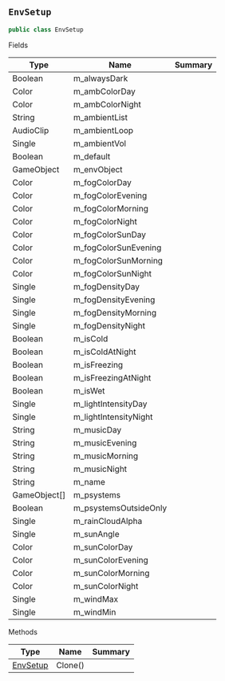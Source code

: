 ## `EnvSetup`

```csharp
public class EnvSetup

```

Fields

| Type | Name | Summary | 
| --- | --- | --- | 
| Boolean | m_alwaysDark |  | 
| Color | m_ambColorDay |  | 
| Color | m_ambColorNight |  | 
| String | m_ambientList |  | 
| AudioClip | m_ambientLoop |  | 
| Single | m_ambientVol |  | 
| Boolean | m_default |  | 
| GameObject | m_envObject |  | 
| Color | m_fogColorDay |  | 
| Color | m_fogColorEvening |  | 
| Color | m_fogColorMorning |  | 
| Color | m_fogColorNight |  | 
| Color | m_fogColorSunDay |  | 
| Color | m_fogColorSunEvening |  | 
| Color | m_fogColorSunMorning |  | 
| Color | m_fogColorSunNight |  | 
| Single | m_fogDensityDay |  | 
| Single | m_fogDensityEvening |  | 
| Single | m_fogDensityMorning |  | 
| Single | m_fogDensityNight |  | 
| Boolean | m_isCold |  | 
| Boolean | m_isColdAtNight |  | 
| Boolean | m_isFreezing |  | 
| Boolean | m_isFreezingAtNight |  | 
| Boolean | m_isWet |  | 
| Single | m_lightIntensityDay |  | 
| Single | m_lightIntensityNight |  | 
| String | m_musicDay |  | 
| String | m_musicEvening |  | 
| String | m_musicMorning |  | 
| String | m_musicNight |  | 
| String | m_name |  | 
| GameObject[] | m_psystems |  | 
| Boolean | m_psystemsOutsideOnly |  | 
| Single | m_rainCloudAlpha |  | 
| Single | m_sunAngle |  | 
| Color | m_sunColorDay |  | 
| Color | m_sunColorEvening |  | 
| Color | m_sunColorMorning |  | 
| Color | m_sunColorNight |  | 
| Single | m_windMax |  | 
| Single | m_windMin |  | 


Methods

| Type | Name | Summary | 
| --- | --- | --- | 
| [EnvSetup](./EnvSetup.md) | Clone() |  | 


